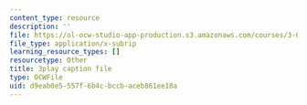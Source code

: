 ```yaml
---
content_type: resource
description: ''
file: https://ol-ocw-studio-app-production.s3.amazonaws.com/courses/3-091sc-introduction-to-solid-state-chemistry-fall-2010/d9eab0e5557f6b4cbccbaceb861ee18a_czAWbZLxFNM.srt
file_type: application/x-subrip
learning_resource_types: []
resourcetype: Other
title: 3play caption file
type: OCWFile
uid: d9eab0e5-557f-6b4c-bccb-aceb861ee18a
---
```

